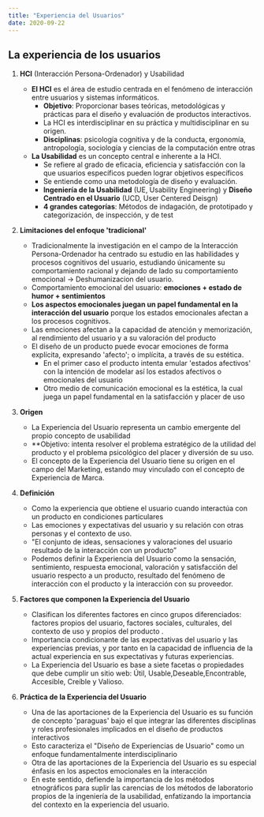 ```yaml
---
title: "Experiencia del Usuarios"
date: 2020-09-22
---
```


## La experiencia de los usuarios

1. **HCI** (Interacción Persona-Ordenador) y Usabilidad

   * **El HCI** es el área de estudio centrada en el fenómeno de interacción entre usuarios y sistemas informáticos.
      * **Objetivo**: Proporcionar bases teóricas, metodológicas y prácticas para el diseño y evaluación de productos interactivos.
      * La HCI es interdisciplinar en su práctica y multidisciplinar en su origen. 
      * **Disciplinas**: psicología cognitiva y de la conducta, ergonomía, antropología, sociología y ciencias de la computación entre otras
    * **La Usabilidad** es un concepto central e inherente a la HCI.
      * Se refiere al grado de eficacia, eficiencia y satisfacción con la que usuarios específicos pueden lograr objetivos específicos
      * Se entiende como una metodología de diseño y evaluación.
      * **Ingeniería de la Usabilidad** (UE, Usability Engineering) y **Diseño Centrado en el Usuario** (UCD, User Centered Deisgn)
      * **4 grandes categorías**: Métodos de indagación, de prototipado y categorización, de inspección, y de test

2. **Limitaciones del enfoque 'tradicional'**

    * Tradicionalmente la investigación en el campo de la Interacción Persona-Ordenador ha centrado su estudio en las habilidades y procesos cognitivos del usuario, estudiando únicamente su comportamiento racional y dejando de lado su comportamiento emocional → Deshumanizacion del usuario. 
    * Comportamiento emocional del usuario: **emociones + estado de humor + sentimientos**
    * **Los aspectos emocionales juegan un papel fundamental en la interacción del usuario** porque los estados emocionales afectan a los procesos cognitivos.
    * Las emociones afectan a la capacidad de atención y memorización, al rendimiento del usuario y a su valoración del producto
    * El diseño de un producto puede evocar emociones de forma explícita, expresando 'afecto'; o implícita, a través de su estética.
      * En el primer caso el producto intenta emular 'estados afectivos' con la intención de modelar así los estados afectivos o emocionales del usuario 
      * Otro medio de comunicación emocional es la estética, la cual juega un papel fundamental en la satisfacción y placer de uso

3. **Origen**

    * La Experiencia del Usuario representa un cambio emergente del propio concepto de usabilidad
    * **Objetivo: intenta resolver el problema estratégico de la utilidad del producto y el problema psicológico del placer y diversión de su uso.
    * El concepto de la Experiencia del Usuario tiene su origen en el campo del Marketing, estando muy vinculado con el concepto de Experiencia de Marca. 

4. **Definición** 

    * Como la experiencia que obtiene el usuario cuando interactúa con un producto en condiciones particulares
    * Las emociones y expectativas del usuario y su relación con otras personas y el contexto de uso.
    * "El conjunto de ideas, sensaciones y valoraciones del usuario resultado de la interacción con un producto”
    * Podemos definir la Experiencia del Usuario como la sensación, sentimiento, respuesta emocional, valoración y satisfacción del usuario respecto a un producto, resultado del fenómeno de interacción con el producto y la interacción con su proveedor.

5. **Factores que componen la Experiencia del Usuario**

    * Clasifican los diferentes factores en cinco grupos diferenciados: factores propios del usuario, factores sociales, culturales, del contexto de uso y propios del producto .
    * Importancia condicionante de las expectativas del usuario y las experiencias previas, y por tanto en la capacidad de influencia de la actual experiencia en sus expectativas y futuras experiencias.
    * La Experiencia del Usuario es base a siete facetas o propiedades que debe cumplir un sitio web: Útil, Usable,Deseable,Encontrable, Accesible, Creíble y Valioso. 

6. **Práctica de la Experiencia del Usuario**

    * Una de las aportaciones de la Experiencia del Usuario es su función de concepto 'paraguas' bajo el que integrar las diferentes disciplinas y roles profesionales implicados en el diseño de productos interactivos
    * Esto caracteriza el "Diseño de Experiencias de Usuario" como un enfoque fundamentalmente interdisciplinario
    * Otra de las aportaciones de la Experiencia del Usuario es su especial énfasis en los aspectos emocionales en la interacción
    * En este sentido, defiende la importancia de los métodos etnográficos para suplir las carencias de los métodos de laboratorio propios de la ingeniería de la usabilidad, enfatizando la importancia del contexto en la experiencia del usuario.
